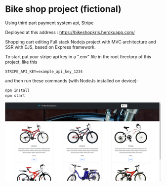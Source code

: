 # Bike shop project (fictional)

Using third part payment system api, Stripe

Deployed at this address : <https://bikeshopkris.herokuapp.com/>

Shopping cart editing
Full stack Nodejs project with MVC architecture and SSR with EJS, based on Express framework.

To start put your stripe api key in a ".env" file in the root firectory of this project, like this

```dotenv
STRIPE_API_KEY=example_api_key_1234
```

and then run these commands (with NodeJs installed on device):

```bash
npm install
npm start
```

![alt text](./public/images/site_screenshot.png?raw=true "Site screenshot at 24/06/2022.")
